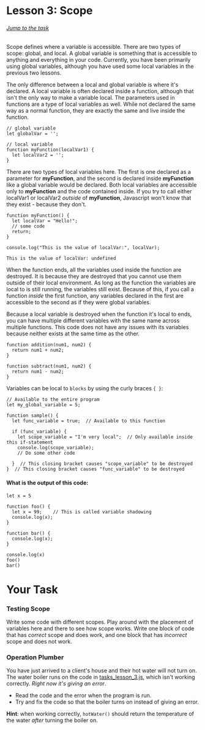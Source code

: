 # Lesson 3: Scope

###### [Jump to the task](#your-task)

Scope defines where a variable is accessible. There are two types of scope: global, and local. A global variable is something that is accessible to anything and everything in your code. Currently, you have been primarily using global variables, although you have used some local variables in the previous two lessons.

The only difference between a local and global variable is where it's declared. A local variable is often declared inside a function, although that isn't the only way to make a variable local. The parameters used in functions are a type of local variables as well. While not declared the same way as a normal function, they are exactly the same and live inside the function.

```JS
// global variable
let globalVar = '';

// local variable
function myFunction(localVar1) {
  let localVar2 = '';
}
```

There are two types of local variables here. The first is one declared as a parameter for <b>myFunction</b>, and the second is declared inside <b>myFunction</b> like a global variable would be declared. Both local variables are accessible only to <b>myFunction</b> and the code contained inside. If you try to call either localVar1 or localVar2 <i>outside</i> of <b>myFunction</b>, Javascript won't know that they exist - because they don't. 

```JS
function myFunction() {
  let localVar = "Hello!";
  // some code
  return;
}

console.log("This is the value of localVar:", localVar);
```
```Output
This is the value of localVar: undefined
```

When the function ends, all the variables used inside the function are destroyed. It is because they are destroyed that you cannot use them outside of their local environment. As long as the function the variables are local to is still running, the variables still exist. Because of this, if you call a function <i>inside</i> the first function, any variables declared in the first are accessible to the second as if they were global variables.

Because a local variable is destroyed when the function it's local to ends, you can have multiple different variables with the same name across multiple functions. This code does not have any issues with its variables because neither exists at the same time as the other.

```JS
function addition(num1, num2) {
  return num1 + num2;
}

function subtract(num1, num2) {
  return num1 - num2;
}
```
Variables can be local to `blocks` by using the curly braces `{ }`:
```JS
// Available to the entire program
let my_global_variable = 5;

function sample() {
  let func_variable = true;  // Available to this function

  if (func_variable) {
    let scope_variable = "I'm very local";  // Only available inside this if-statement
    console.log(scope_variable);
    // Do some other code

  }  // This closing bracket causes "scope_variable" to be destroyed
}  // This closing bracket causes "func_variable" to be destroyed
```

#### What is the output of this code:
```JS
let x = 5

function foo() {
  let x = 99;    // This is called variable shadowing
  console.log(x);
}

function bar() {
  console.log(x);
}

console.log(x)
foo()
bar()
```

# Your Task 

### Testing Scope

Write some code with different scopes. Play around with the placement of variables here and there to see how scope works. Write one block of code that has <i>correct</i> scope and does work, and one block that has <i>incorrect</i> scope and does not work.

### Operation Plumber 
You have just arrived to a client's house and their hot water will not turn on. The water boiler runs on the code in [tasks_lesson_3.js](tasks_lesson_3.js), which isn't working correctly. _Right now it's giving an error_.
- Read the code and the error when the program is run.
- Try and fix the code so that the boiler turns on instead of giving an error.

**Hint**: when working correctly, `hotWater()` should return the temperature of the water _after_ turning the boiler on.

